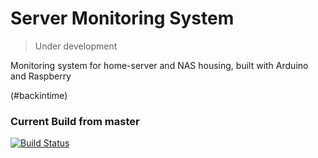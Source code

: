 # Server Monitoring System

> Under development

Monitoring system for home-server and NAS housing, built with Arduino and Raspberry 

(#backintime)


### Current Build from master

[![Build Status](https://travis-ci.org/Maxelweb/ServerMonitoringSystem.svg?branch=master)](https://travis-ci.org/Maxelweb/ServerMonitoringSystem)
